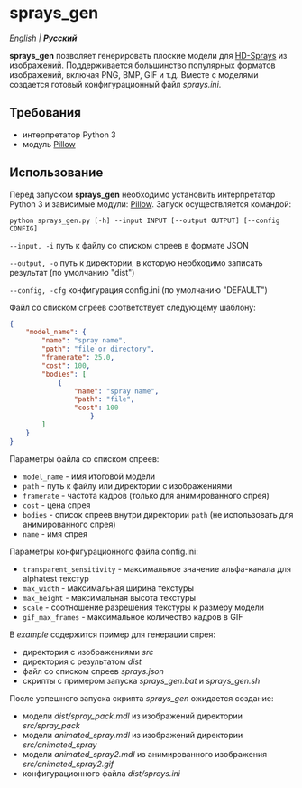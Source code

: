 # sprays_gen

_[English](README.md) | **Русский**_

**sprays_gen** позволяет генерировать плоские модели для [HD-Sprays](https://github.com/Next21Team/HD-Sprays) из изображений. Поддерживается большинство популярных форматов изображений, включая PNG, BMP, GIF и т.д. Вместе с моделями создается готовый конфигурационный файл *sprays.ini*.

## Требования
* интерпретатор Python 3
* модуль [Pillow](https://pillow.readthedocs.io/en/stable/)

## Использование
Перед запуском **sprays_gen** необходимо установить интерпретатор Python 3 и зависимые модули: [Pillow](https://pillow.readthedocs.io/en/stable/). Запуск осуществляется командой:

```python sprays_gen.py [-h] --input INPUT [--output OUTPUT] [--config CONFIG]```

`--input, -i` путь к файлу со списком спреев в формате JSON

`--output, -o` путь к директории, в которую необходимо записать результат (по умолчанию "dist")

`--config, -cfg` конфигурация config.ini (по умолчанию "DEFAULT")

Файл со списком спреев соответствует следующему шаблону:
```json
{
	"model_name": {
		"name": "spray name",
		"path": "file or directory",
		"framerate": 25.0,
		"cost": 100,
		"bodies": [
			{
				"name": "spray name",
				"path": "file",
				"cost": 100
            		}
		]
	}
}
```

Параметры файла со списком спреев:
* `model_name` - имя итоговой модели
* `path` - путь к файлу или директории с изображениями
* `framerate` - частота кадров (только для анимированного спрея)
* `cost` - цена спрея
* `bodies` - список спреев внутри директории `path` (не использовать для анимированного спрея)
* `name` - имя спрея

Параметры конфигурационного файла config.ini:
* `transparent_sensitivity` - максимальное значение альфа-канала для alphatest текстур
* `max_width` - максимальная ширина текстуры
* `max_height` - максимальная высота текстуры
* `scale` - соотношение разрешения текстуры к размеру модели
* `gif_max_frames` - максимальное количество кадров в GIF

В *example* содержится пример для генерации спрея:
* директория с изображениями *src*
* директория с результатом *dist*
* файл со списком спреев *sprays.json*
* скрипты с примером запуска *sprays_gen.bat* и *sprays_gen.sh*

После успешного запуска скрипта *sprays_gen* ожидается создание:
* модели *dist/spray_pack.mdl* из изображений директории *src/spray_pack*
* модели *animated_spray.mdl* из изображений директории *src/animated_spray*
* модели *animated_spray2.mdl* из анимированного изображения *src/animated_spray2.gif*
* конфигурационного файла *dist/sprays.ini*
